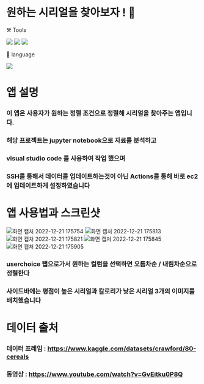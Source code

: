 # 원하는 시리얼을 찾아보자 ! :clap:

⚒️ Tools

<img src="https://img.shields.io/badge/Github-181717?style=flat-square&logo=GitHub&logoColor=white"/> <img src="https://img.shields.io/badge/Visual Studio Code-007ACC?style=flat-square&logo=Visual Studio Code&logoColor=white"/> <img src="https://img.shields.io/badge/Jupyter notebook-F37626?style=flat-square&logo=Jupyter&logoColor=white"/>

📜 language

<img src="https://img.shields.io/badge/Python-3776AB?style=flat-square&logo=Python&logoColor=white"/>

# 앱 설명

### 이 앱은 사용자가 원하는 정렬 조건으로 정렬해 시리얼을 찾아주는 앱입니다.
### 해당 프로젝트는 jupyter notebook으로 자료를 분석하고
### visual studio code 를 사용하여 작업 했으며
### SSH를 통해서 데이터를 업데이트하는것이 아닌 Actions를 통해 바로 ec2에 업데이트하게 설정하였습니다

# 앱 사용법과 스크린샷

![화면 캡처 2022-12-21 175754](https://user-images.githubusercontent.com/120348468/208863316-ebf5d52d-8988-4cbd-aa46-91f63464dacc.png)
![화면 캡처 2022-12-21 175813](https://user-images.githubusercontent.com/120348468/208863334-d6262e36-b002-4e1c-9e4a-5399e8d63b15.png)
![화면 캡처 2022-12-21 175821](https://user-images.githubusercontent.com/120348468/208863338-7abb0411-27d0-44e4-8196-6c627ba9b7c9.png)
![화면 캡처 2022-12-21 175845](https://user-images.githubusercontent.com/120348468/208863350-43d7f409-2d75-4e4e-988c-c12c80f077fb.png)
![화면 캡처 2022-12-21 175905](https://user-images.githubusercontent.com/120348468/208863367-c4a0db62-7ff7-4acc-8a69-2fd1ed147c81.png)

### userchoice 탭으로가서 원하는 컬럼을 선택하면 오름차순 / 내림차순으로 정렬한다
### 사이드바에는 평점이 높은 시리얼과 칼로리가 낮은 시리얼 3개의 이미지를 배치했습니다

# 데이터 출처

### 데이터 프레임 : https://www.kaggle.com/datasets/crawford/80-cereals
### 동영상 : https://www.youtube.com/watch?v=GvEitku0P8Q
